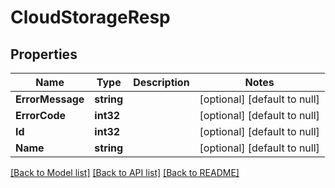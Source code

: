 # CloudStorageResp

## Properties
Name | Type | Description | Notes
------------ | ------------- | ------------- | -------------
**ErrorMessage** | **string** |  | [optional] [default to null]
**ErrorCode** | **int32** |  | [optional] [default to null]
**Id** | **int32** |  | [optional] [default to null]
**Name** | **string** |  | [optional] [default to null]

[[Back to Model list]](../README.md#documentation-for-models) [[Back to API list]](../README.md#documentation-for-api-endpoints) [[Back to README]](../README.md)

